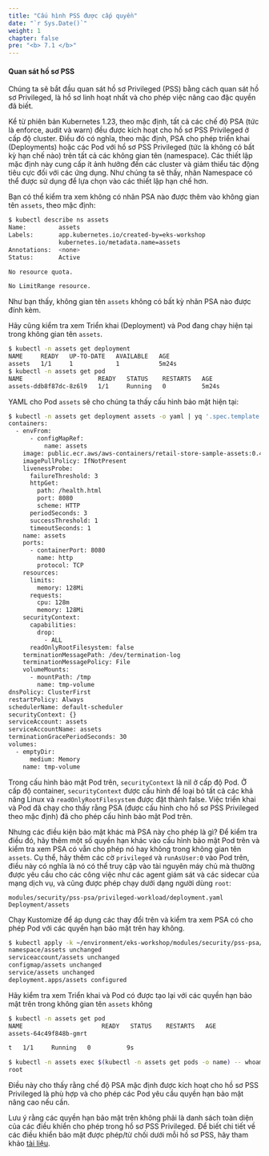 ```yaml
---
title: "Cấu hình PSS được cấp quyền"
date: "`r Sys.Date()`"
weight: 1
chapter: false
pre: "<b> 7.1 </b>"
---
```


#### Quan sát hồ sơ PSS

Chúng ta sẽ bắt đầu quan sát hồ sơ Privileged (PSS) bằng cách quan sát hồ sơ Privileged, là hồ sơ linh hoạt nhất và cho phép việc nâng cao đặc quyền đã biết.

Kể từ phiên bản Kubernetes 1.23, theo mặc định, tất cả các chế độ PSA (tức là enforce, audit và warn) đều được kích hoạt cho hồ sơ PSS Privileged ở cấp độ cluster. Điều đó có nghĩa, theo mặc định, PSA cho phép triển khai (Deployments) hoặc các Pod với hồ sơ PSS Privileged (tức là không có bất kỳ hạn chế nào) trên tất cả các không gian tên (namespace). Các thiết lập mặc định này cung cấp ít ảnh hưởng đến các cluster và giảm thiểu tác động tiêu cực đối với các ứng dụng. Như chúng ta sẽ thấy, nhãn Namespace có thể được sử dụng để lựa chọn vào các thiết lập hạn chế hơn.

Bạn có thể kiểm tra xem không có nhãn PSA nào được thêm vào không gian tên `assets`, theo mặc định:

```bash
$ kubectl describe ns assets 
Name:         assets
Labels:       app.kubernetes.io/created-by=eks-workshop
              kubernetes.io/metadata.name=assets
Annotations:  <none>
Status:       Active

No resource quota.

No LimitRange resource.
```

Như bạn thấy, không gian tên `assets` không có bất kỳ nhãn PSA nào được đính kèm.

Hãy cũng kiểm tra xem Triển khai (Deployment) và Pod đang chạy hiện tại trong không gian tên `assets`.

```bash
$ kubectl -n assets get deployment
NAME     READY   UP-TO-DATE   AVAILABLE   AGE
assets   1/1     1            1           5m24s
$ kubectl -n assets get pod
NAME                     READY   STATUS    RESTARTS   AGE
assets-ddb8f87dc-8z6l9   1/1     Running   0          5m24s
```

YAML cho Pod `assets` sẽ cho chúng ta thấy cấu hình bảo mật hiện tại:

```bash
$ kubectl -n assets get deployment assets -o yaml | yq '.spec.template.spec'
containers:
  - envFrom:
      - configMapRef:
          name: assets
    image: public.ecr.aws/aws-containers/retail-store-sample-assets:0.4.0
    imagePullPolicy: IfNotPresent
    livenessProbe:
      failureThreshold: 3
      httpGet:
        path: /health.html
        port: 8080
        scheme: HTTP
      periodSeconds: 3
      successThreshold: 1
      timeoutSeconds: 1
    name: assets
    ports:
      - containerPort: 8080
        name: http
        protocol: TCP
    resources:
      limits:
        memory: 128Mi
      requests:
        cpu: 128m
        memory: 128Mi
    securityContext:
      capabilities:
        drop:
          - ALL
      readOnlyRootFilesystem: false
    terminationMessagePath: /dev/termination-log
    terminationMessagePolicy: File
    volumeMounts:
      - mountPath: /tmp
        name: tmp-volume
dnsPolicy: ClusterFirst
restartPolicy: Always
schedulerName: default-scheduler
securityContext: {}
serviceAccount: assets
serviceAccountName: assets
terminationGracePeriodSeconds: 30
volumes:
  - emptyDir:
      medium: Memory
    name: tmp-volume
```

Trong cấu hình bảo mật Pod trên, `securityContext` là nil ở cấp độ Pod. Ở cấp độ container, `securityContext` được cấu hình để loại bỏ tất cả các khả năng Linux và `readOnlyRootFilesystem` được đặt thành false. Việc triển khai và Pod đã chạy cho thấy rằng PSA (được cấu hình cho hồ sơ PSS Privileged theo mặc định) đã cho phép cấu hình bảo mật Pod trên.

Nhưng các điều kiện bảo mật khác mà PSA này cho phép là gì? Để kiểm tra điều đó, hãy thêm một số quyền hạn khác vào cấu hình bảo mật Pod trên và kiểm tra xem PSA có vẫn cho phép nó hay không trong không gian tên `assets`. Cụ thể, hãy thêm các cờ `privileged` và `runAsUser:0` vào Pod trên, điều này có nghĩa là nó có thể truy cập vào tài nguyên máy chủ mà thường được yêu cầu cho các công việc như các agent giám sát và các sidecar của mạng dịch vụ, và cũng được phép chạy dưới dạng người dùng `root`:

```kustomization
modules/security/pss-psa/privileged-workload/deployment.yaml
Deployment/assets
```

Chạy Kustomize để áp dụng các thay đổi trên và kiểm tra xem PSA có cho phép Pod với các quyền hạn bảo mật trên hay không.

```bash
$ kubectl apply -k ~/environment/eks-workshop/modules/security/pss-psa/privileged-workload
namespace/assets unchanged
serviceaccount/assets unchanged
configmap/assets unchanged
service/assets unchanged
deployment.apps/assets configured
```

Hãy kiểm tra xem Triển khai và Pod có được tạo lại với các quyền hạn bảo mật trên trong không gian tên `assets` không

```bash
$ kubectl -n assets get pod
NAME                      READY   STATUS    RESTARTS   AGE
assets-64c49f848b-gmrt

t   1/1     Running   0          9s

$ kubectl -n assets exec $(kubectl -n assets get pods -o name) -- whoami
root
```

Điều này cho thấy rằng chế độ PSA mặc định được kích hoạt cho hồ sơ PSS Privileged là phù hợp và cho phép các Pod yêu cầu quyền hạn bảo mật nâng cao nếu cần.

Lưu ý rằng các quyền hạn bảo mật trên không phải là danh sách toàn diện của các điều khiển cho phép trong hồ sơ PSS Privileged. Để biết chi tiết về các điều khiển bảo mật được phép/từ chối dưới mỗi hồ sơ PSS, hãy tham khảo [tài liệu](https://kubernetes.io/docs/concepts/security/pod-security-standards/).